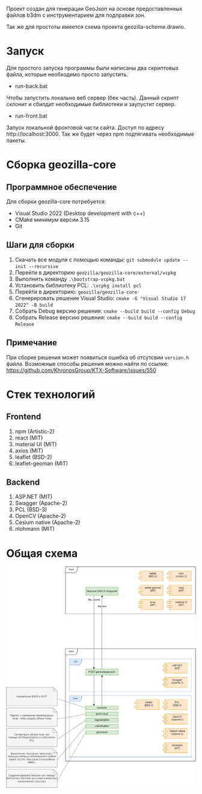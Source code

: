 Проект создан для генерации GeoJson на основе предоставленных файлов b3dm с инструментарием для подправки зон.

Так же для простоты имеется схема проекта geozilla-scheme.drawio.

# Запуск

Для простого запуска программы были написаны два скриптовых файла, которые необходимо просто запустить.

- run-back.bat

Чтобы запустить локально веб сервер (бек часть). Данный скрипт склонит и сбилдит необходимые библиотеки и заупустит сервер.

- run-front.bat

Запуск локальной фронтовой части сайта. Доступ по адресу http://localhost:3000. Так же будет через npm подтягивать необходимые пакеты.

# Сборка geozilla-core

## Программное обеспечение

Для сборки geozilla-core потребуется:
- Visual Studio 2022 (Desktop development with c++)
- CMake минимум версии 3.15
- Git

## Шаги для сборки

1. Скачать все модули с помощью команды: `git submodule update --init --recursive`
1. Перейти в директорию `geozilla/geozilla-core/external/vcpkg`
1. Выполнить команду `.\bootstrap-vcpkg.bat`
1. Установить библиотеку PCL: `.\vcpkg install pcl`
1. Перейти в директорию: `geozilla/geozilla-core`
1. Сгенерировать решение Visual Studio: `cmake -G "Visual Studio 17 2022" -B build`
1. Собрать Debug версию решения: `cmake --build build --config Debug`
1. Собрать Release версию решения: `cmake --build build --config Release`

## Примечание

При сборке решения может появиться ошибка об отсутсвии `version.h` файла. Возможные способы решения можно найти по ссылке: https://github.com/KhronosGroup/KTX-Software/issues/550

# Стек технологий

## Frontend
1. npm (Artistic-2)
1. react (MIT)
1. material UI (MIT)
1. axios (MIT)
1. leaflet (BSD-2)
1. leaflet-geoman (MIT)

## Backend
1. ASP.NET (MIT)
1. Swagger (Apache-2)
1. PCL (BSD-3)
1. OpenCV (Apache-2)
1. Cesium native (Apache-2)
1. nlohmann (MIT)

# Общая схема

![alt text](geozilla-scheme.drawio-1.png)
